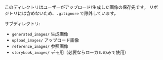 このディレクトリはユーザーがアップロード/生成した画像の保存先です。
リポジトリには含めないため、`.gitignore` で除外しています。

サブディレクトリ:
- `generated_images/` 生成画像
- `upload_images/` アップロード画像
- `reference_images/` 参照画像
- `storybook_images/` デモ用（必要ならローカルのみで使用）


